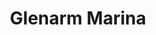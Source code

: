 ---
title: "Glenarm Marina"
address: "Glenarm Harbour, Glenarm, Co. Antrim, BT44 0EA"
tel: "+44 (0)28 2884 1285"
county: "Antrim"
category: "Sailing"
type: "Content"
lat: "54.86907958984375"
lng: "-6.2760701179504395"
---
